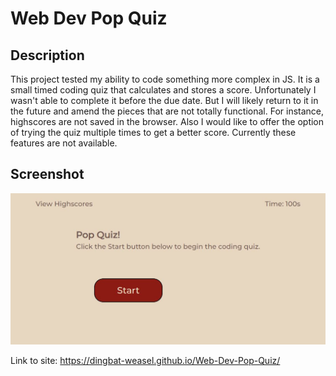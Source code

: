 # Web Dev Pop Quiz

## Description

This project tested my ability to code something more complex in JS. It is a small timed coding quiz that calculates and stores a score. Unfortunately I wasn't able to complete it before the due date. But I will likely return to it in the future and amend the pieces that are not totally functional. For instance, highscores are not saved in the browser. Also I would like to offer the option of trying the quiz multiple times to get a better score. Currently these features are not available.

## Screenshot

![Screenshot of start page](./assets/images/web_dev_pop_quiz.JPG)

Link to site: https://dingbat-weasel.github.io/Web-Dev-Pop-Quiz/
